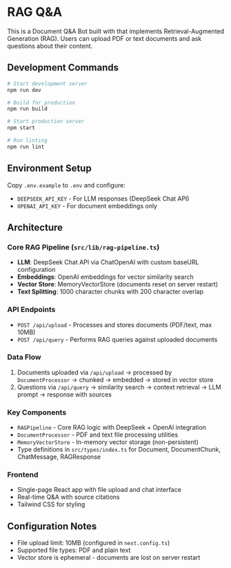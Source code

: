 # RAG Q&A

This is a Document Q&A Bot built with that implements Retrieval-Augmented Generation (RAG). Users can upload PDF or text documents and ask questions about their content.

## Development Commands

```bash
# Start development server
npm run dev

# Build for production
npm run build

# Start production server
npm start

# Run linting
npm run lint
```

## Environment Setup

Copy `.env.example` to `.env` and configure:
- `DEEPSEEK_API_KEY` - For LLM responses (DeepSeek Chat API)
- `OPENAI_API_KEY` - For document embeddings only

## Architecture

### Core RAG Pipeline (`src/lib/rag-pipeline.ts`)
- **LLM**: DeepSeek Chat API via ChatOpenAI with custom baseURL configuration
- **Embeddings**: OpenAI embeddings for vector similarity search
- **Vector Store**: MemoryVectorStore (documents reset on server restart)
- **Text Splitting**: 1000 character chunks with 200 character overlap

### API Endpoints
- `POST /api/upload` - Processes and stores documents (PDF/text, max 10MB)
- `POST /api/query` - Performs RAG queries against uploaded documents

### Data Flow
1. Documents uploaded via `/api/upload` → processed by `DocumentProcessor` → chunked → embedded → stored in vector store
2. Questions via `/api/query` → similarity search → context retrieval → LLM prompt → response with sources

### Key Components
- `RAGPipeline` - Core RAG logic with DeepSeek + OpenAI integration
- `DocumentProcessor` - PDF and text file processing utilities
- `MemoryVectorStore` - In-memory vector storage (non-persistent)
- Type definitions in `src/types/index.ts` for Document, DocumentChunk, ChatMessage, RAGResponse

### Frontend
- Single-page React app with file upload and chat interface
- Real-time Q&A with source citations
- Tailwind CSS for styling

## Configuration Notes

- File upload limit: 10MB (configured in `next.config.ts`)
- Supported file types: PDF and plain text
- Vector store is ephemeral - documents are lost on server restart
